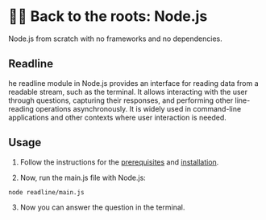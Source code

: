 # 🐢🚀 Back to the roots: Node.js

Node.js from scratch with no frameworks and no dependencies.

## Readline

he readline module in Node.js provides an interface for reading data from a readable stream, such as the terminal. It allows interacting with the user through questions, capturing their responses, and performing other line-reading operations asynchronously. It is widely used in command-line applications and other contexts where user interaction is needed.

## Usage

1. Follow the instructions for the [prerequisites](https://github.com/ricardospalves/back-to-the-roots-nodejs?tab=readme-ov-file#prerequisites) and [installation](https://github.com/ricardospalves/back-to-the-roots-nodejs?tab=readme-ov-file#installation).

2. Now, run the main.js file with Node.js:

```bash
node readline/main.js
```

3. Now you can answer the question in the terminal.
